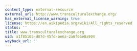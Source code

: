 ```yaml
---
content_type: external-resource
external_url: http://www.transculturalexchange.org/
has_external_license_warning: true
license: https://en.wikipedia.org/wiki/All_rights_reserved
status: ''
title: www.transculturalexchange.org
uid: a1f85105-d87d-45fd-ae6a-2a6f66e8a904
wayback_url: ''
---
```

